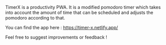 TimerX is a productivity PWA. It is a modified pomodoro timer which takes into account the amount of time that can be scheduled and adjusts the pomodoro according to that.

You can find the app here : https://timer-x.netlify.app/ 

Feel free to suggest improvements or feedback !
